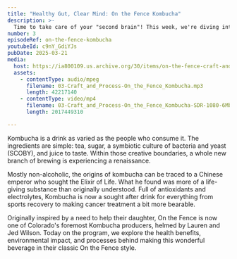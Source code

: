 ```yaml
---
title: "Healthy Gut, Clear Mind: On the Fence Kombucha"
description: >-
  Time to take care of your "second brain"! This week, we're diving into the world of Kombucha brewing with Lauren Wilson, Co-Founder and Flavor Sorceress at On the Fence.
number: 3
episodeRef: on-the-fence-kombucha
youtubeId: c9nY_GdiYJs
pubDate: 2025-03-21
media:
  host: https://ia800109.us.archive.org/30/items/on-the-fence-craft-and-process
  assets:
    - contentType: audio/mpeg
      filename: 03-Craft_and_Process-On_the_Fence_Kombucha.mp3
      length: 42217140
    - contentType: video/mp4
      filename: 03-Craft_and_Process-On_the_Fence_Kombucha-SDR-1080-6Mbps.mp4
      length: 2017449310

---
```

Kombucha is a drink as varied as the people who consume it. The ingredients are simple: tea, sugar, a symbiotic culture of bacteria and yeast (SCOBY), and juice to taste. Within those creative boundaries, a whole new branch of brewing is experiencing a renaissance.

Mostly non-alcoholic, the origins of kombucha can be traced to a Chinese emperor who sought the Elixir of Life. What he found was more of a life-giving substance than originally understood. Full of antioxidants and electrolytes, Kombucha is now a sought after drink for everything from sports recovery to making cancer treatment a bit more bearable.

Originally inspired by a need to help their daughter, On the Fence is now one of Colorado's foremost Kombucha producers, helmed by Lauren and Jed Wilson. Today on the program, we explore the health benefits, environmental impact, and processes behind making this wonderful beverage in their classic On the Fence style.
